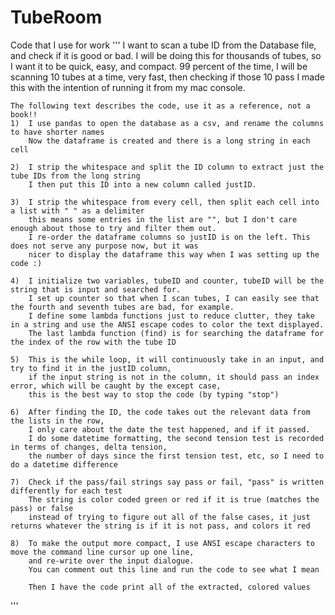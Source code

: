 # TubeRoom
Code that I use for work
'''
    I want to scan a tube ID from the Database file, and check if it is good or bad. 
    I will be doing this for thousands of tubes, so I want it to be quick, easy, and compact. 
    99 percent of the time, I will be scanning 10 tubes at a time, very fast, then checking if those 10 pass
    I made this with the intention of running it from my mac console.

    The following text describes the code, use it as a reference, not a book!!
    1)  I use pandas to open the database as a csv, and rename the columns to have shorter names
        Now the dataframe is created and there is a long string in each cell

    2)  I strip the whitespace and split the ID column to extract just the tube IDs from the long string
        I then put this ID into a new column called justID.

    3)  I strip the whitespace from every cell, then split each cell into a list with " " as a delimiter
        this means some entries in the list are "", but I don't care enough about those to try and filter them out.
        I re-order the dataframe columns so justID is on the left. This does not serve any purpose now, but it was 
        nicer to display the dataframe this way when I was setting up the code :)

    4)  I initialize two variables, tubeID and counter, tubeID will be the string that is input and searched for. 
        I set up counter so that when I scan tubes, I can easily see that the fourth and seventh tubes are bad, for example.
        I define some lambda functions just to reduce clutter, they take in a string and use the ANSI escape codes to color the text displayed. 
        The last lambda function (find) is for searching the dataframe for the index of the row with the tube ID

    5)  This is the while loop, it will continuously take in an input, and try to find it in the justID column, 
        if the input string is not in the column, it should pass an index error, which will be caught by the except case, 
        this is the best way to stop the code (by typing "stop")

    6)  After finding the ID, the code takes out the relevant data from the lists in the row, 
        I only care about the date the test happened, and if it passed. 
        I do some datetime formatting, the second tension test is recorded in terms of changes, delta tension, 
        the number of days since the first tension test, etc, so I need to do a datetime difference

    7)  Check if the pass/fail strings say pass or fail, "pass" is written differently for each test
        The string is color coded green or red if it is true (matches the pass) or false
        instead of trying to figure out all of the false cases, it just returns whatever the string is if it is not pass, and colors it red

    8)  To make the output more compact, I use ANSI escape characters to move the command line cursor up one line, 
        and re-write over the input dialogue. 
        You can comment out this line and run the code to see what I mean

        Then I have the code print all of the extracted, colored values
'''
